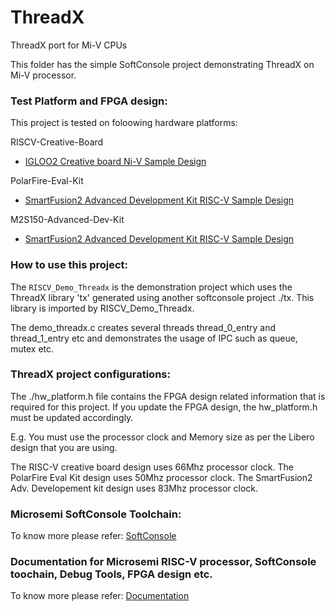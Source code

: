 # ThreadX
ThreadX port for Mi-V CPUs

This folder has the simple SoftConsole project demonstrating ThreadX on Mi-V processor.

### Test Platform and FPGA design:
This project is tested on foloowing hardware platforms:

RISCV-Creative-Board
- [IGLOO2 Creative board Ni-V Sample Design](https://github.com/RISCV-on-Microsemi-FPGA/RISC-V-Creative-Board/Programming_The_Target_Device/PROC_SUBSYSTEM_MIV_RV32IMA_BaseDesign)

PolarFire-Eval-Kit
- [SmartFusion2 Advanced Development Kit RISC-V Sample Design](https://github.com/RISCV-on-Microsemi-FPGA/PolarFire-Eval-Kit/Programming_The_Target_Device\MIV_RV32IMA_L1_AHB_BaseDesign)

M2S150-Advanced-Dev-Kit
- [SmartFusion2 Advanced Development Kit RISC-V Sample Design](https://github.com/RISCV-on-Microsemi-FPGA/M2S150-Advanced-Dev-Kit/Programming_The_Target_Device/PROC_SUBSYSTEM_BaseDesign)    

### How to use this project:
The `RISCV_Demo_Threadx` is the demonstration project which uses the ThreadX library 'tx' generated using another softconsole project ./tx. This library is imported by RISCV_Demo_Threadx.

The demo_threadx.c creates several threads thread_0_entry and thread_1_entry etc and demonstrates the usage of IPC such as queue, mutex etc.

### ThreadX project configurations:
The ./hw_platform.h file contains the FPGA design related information that is required 
for this project. If you update the FPGA design, the hw_platform.h must be updated 
accordingly.
    
E.g. You must use the processor clock and Memory size as per the Libero design that you are using. 

The RISC-V creative board design uses 66Mhz processor clock. The PolarFire Eval Kit design uses 50Mhz processor clock. The SmartFusion2 Adv. Developement kit design uses 83Mhz processor clock.

### Microsemi SoftConsole Toolchain:
To know more please refer: [SoftConsole](https://github.com/RISCV-on-Microsemi-FPGA/SoftConsole)

### Documentation for Microsemi RISC-V processor, SoftConsole toochain, Debug Tools, FPGA design etc.
To know more please refer: [Documentation](https://github.com/RISCV-on-Microsemi-FPGA/Documentation)
    

